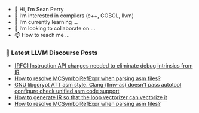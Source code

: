 - 👋 Hi, I’m Sean Perry
- 👀 I’m interested in compilers (c++, COBOL, llvm)
- 🌱 I’m currently learning ...
- 💞️ I’m looking to collaborate on ...
- 📫 How to reach me ...

<!---
s66perry/s66perry is a ✨ special ✨ repository because its `README.md` (this file) appears on your GitHub profile.
You can click the Preview link to take a look at your changes.
--->
### 📕 Latest LLVM Discourse Posts

<!-- DISCOURSE-LLVM:START -->
- [[RFC] Instruction API changes needed to eliminate debug intrinsics from IR](https://discourse.llvm.org/t/rfc-instruction-api-changes-needed-to-eliminate-debug-intrinsics-from-ir/68939#post_3)
- [How to resolve MCSymbolRefExpr when parsing asm files?](https://discourse.llvm.org/t/how-to-resolve-mcsymbolrefexpr-when-parsing-asm-files/69242#post_3)
- [GNU libgcrypt ATT asm style. Clang &lpar;llmv-as&rpar; doesn&#39;t pass autotool configure check unified asm code support](https://discourse.llvm.org/t/gnu-libgcrypt-att-asm-style-clang-llmv-as-doesnt-pass-autotool-configure-check-unified-asm-code-support/66303#post_3)
- [How to generate IR so that the loop vectorizer can vectorize it](https://discourse.llvm.org/t/how-to-generate-ir-so-that-the-loop-vectorizer-can-vectorize-it/69096#post_8)
- [How to resolve MCSymbolRefExpr when parsing asm files?](https://discourse.llvm.org/t/how-to-resolve-mcsymbolrefexpr-when-parsing-asm-files/69242#post_2)
<!-- DISCOURSE-LLVM:END -->
